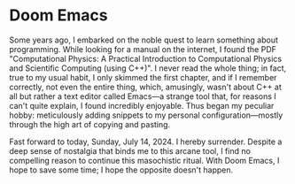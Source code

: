 # Doom Emacs
Some years ago, I embarked on the noble quest to learn something about programming. While looking for a manual on the internet, I found the PDF "Computational Physics: A Practical Introduction to Computational Physics and Scientific Computing (using C++)". 
I never read the whole thing; in fact, true to my usual habit, I only skimmed the first chapter, and if I remember correctly, not even the entire thing, which, amusingly, wasn't about C++ at all but rather a text editor called Emacs—a strange tool that, for reasons I can't quite explain, I found incredibly enjoyable.
Thus began my peculiar hobby: meticulously adding snippets to my personal configuration—mostly through the high art of copying and pasting.

Fast forward to today, Sunday, July 14, 2024. I hereby surrender. 
Despite a deep sense of nostalgia that binds me to this arcane tool, I find no compelling reason to continue this masochistic ritual. 
With Doom Emacs, I hope to save some time; I hope the opposite doesn't happen.
